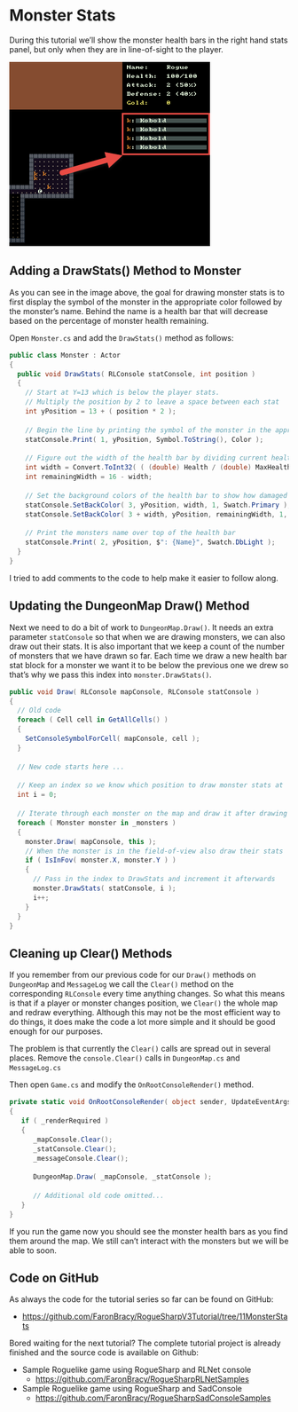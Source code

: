 # Monster Stats

During this tutorial we’ll show the monster health bars in the right hand stats panel, but only when they are in line-of-sight to the player.

![Console with monster stats](../images/V3Tutorial/13_monsterstats.png "A console with monster stats rendered")

## Adding a DrawStats() Method to Monster

As you can see in the image above, the goal for drawing monster stats is to first display the symbol of the monster in the appropriate color followed by the monster’s name. Behind the name is a health bar that will decrease based on the percentage of monster health remaining.

Open `Monster.cs` and add the `DrawStats()` method as follows:

```cs
public class Monster : Actor
{
  public void DrawStats( RLConsole statConsole, int position )
  {
    // Start at Y=13 which is below the player stats.
    // Multiply the position by 2 to leave a space between each stat
    int yPosition = 13 + ( position * 2 );

    // Begin the line by printing the symbol of the monster in the appropriate color
    statConsole.Print( 1, yPosition, Symbol.ToString(), Color );

    // Figure out the width of the health bar by dividing current health by max health
    int width = Convert.ToInt32( ( (double) Health / (double) MaxHealth ) * 16.0 );
    int remainingWidth = 16 - width;

    // Set the background colors of the health bar to show how damaged the monster is
    statConsole.SetBackColor( 3, yPosition, width, 1, Swatch.Primary );
    statConsole.SetBackColor( 3 + width, yPosition, remainingWidth, 1, Swatch.PrimaryDarkest );

    // Print the monsters name over top of the health bar
    statConsole.Print( 2, yPosition, $": {Name}", Swatch.DbLight );
  }
}
```

I tried to add comments to the code to help make it easier to follow along.

## Updating the DungeonMap Draw() Method

Next we need to do a bit of work to `DungeonMap.Draw()`. It needs an extra parameter `statConsole` so that when we are drawing monsters, we can also draw out their stats. It is also important that we keep a count of the number of monsters that we have drawn so far. Each time we draw a new health bar stat block for a monster we want it to be below the previous one we drew so that’s why we pass this index into `monster.DrawStats()`.

```cs
public void Draw( RLConsole mapConsole, RLConsole statConsole )
{
  // Old code
  foreach ( Cell cell in GetAllCells() )
  {
    SetConsoleSymbolForCell( mapConsole, cell );
  }

  // New code starts here ...

  // Keep an index so we know which position to draw monster stats at
  int i = 0;

  // Iterate through each monster on the map and draw it after drawing the Cells
  foreach ( Monster monster in _monsters )
  {
    monster.Draw( mapConsole, this );
    // When the monster is in the field-of-view also draw their stats
    if ( IsInFov( monster.X, monster.Y ) )
    {
      // Pass in the index to DrawStats and increment it afterwards
      monster.DrawStats( statConsole, i );
      i++;
    }
  }
}
```

## Cleaning up Clear() Methods

If you remember from our previous code for our `Draw()` methods on `DungeonMap` and `MessageLog` we call the `Clear()` method on the corresponding `RLConsole` every time anything changes. So what this means is that if a player or monster changes position, we `Clear()` the whole map and redraw everything. Although this may not be the most efficient way to do things, it does make the code a lot more simple and it should be good enough for our purposes.

The problem is that currently the `Clear()` calls are spread out in several places. Remove the `console.Clear()` calls in `DungeonMap.cs` and `MessageLog.cs`

Then open `Game.cs` and modify the `OnRootConsoleRender()` method.

```cs
private static void OnRootConsoleRender( object sender, UpdateEventArgs e )
{
   if ( _renderRequired )
   {
      _mapConsole.Clear();
      _statConsole.Clear();
      _messageConsole.Clear();

      DungeonMap.Draw( _mapConsole, _statConsole );

      // Additional old code omitted...
   }
}
```

If you run the game now you should see the monster health bars as you find them around the map. We still can’t interact with the monsters but we will be able to soon.

## Code on GitHub

As always the code for the tutorial series so far can be found on GitHub:

* <https://github.com/FaronBracy/RogueSharpV3Tutorial/tree/11MonsterStats>

Bored waiting for the next tutorial? The complete tutorial project is already finished and the source code is available on Github:

* Sample Roguelike game using RogueSharp and RLNet console
  * <https://github.com/FaronBracy/RogueSharpRLNetSamples>
* Sample Roguelike game using RogueSharp and SadConsole
  * <https://github.com/FaronBracy/RogueSharpSadConsoleSamples>
